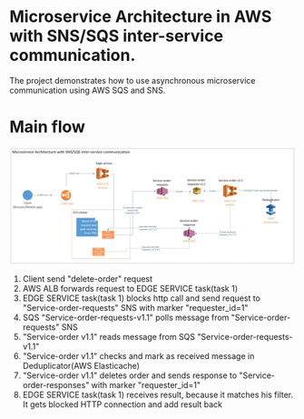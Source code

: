 # Microservice Architecture in AWS with SNS/SQS inter-service communication.

The project demonstrates how to use asynchronous microservice communication using AWS SQS and SNS.



# Main flow
<img src="architecture.jpg" width=1200/>

<ol type="1">
  <li>Client send "delete-order" request </li>
  <li>AWS ALB forwards request to EDGE SERVICE task(task 1) </li>
  <li>EDGE SERVICE task(task 1) blocks http call and send request to "Service-order-requests" SNS with marker "requester_id=1" </li>
  <li>SQS "Service-order-requests-v1.1" polls message from "Service-order-requests" SNS</li>
  <li>"Service-order v1.1" reads message from  SQS "Service-order-requests-v1.1" </li>
  <li>"Service-order v1.1" checks and mark as received message in Deduplicator(AWS Elasticache) </li>
  <li>"Service-order v1.1" deletes order and sends response to "Service-order-responses" with marker  "requester_id=1"</li>
  <li>EDGE SERVICE task(task 1) receives result, because it matches his filter. It gets blocked HTTP connection and add result back</li>
</ol>
